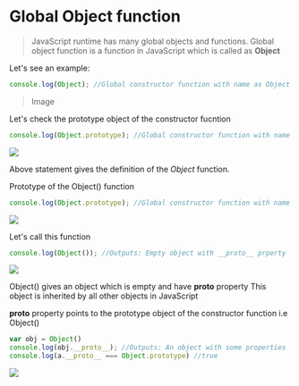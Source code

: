 # Global Object function

>JavaScript runtime has many global objects and functions.
Global object function is a function in JavaScript which is called as **Object**

Let's see an example:

```javascript
console.log(Object); //Global constructor function with name as Object
```
>Image

Let's check the prototype object of the constructor fucntion
```javascript
console.log(Object.prototype); //Global constructor function with name as Object
```
![](https://github.com/rupeshmi/CodeSprint/blob/dev/JavaScript/Part3/CodeSnippets/ObjectFunction.png)

Above statement gives the definition of the *Object* function. 

Prototype of the Object() function
```javascript
console.log(Object.prototype); //Global constructor function with name as Object
```
![](https://github.com/rupeshmi/CodeSprint/blob/dev/JavaScript/Part3/CodeSnippets/ObjectPrototype.png)

Let's call this function
```javascript
console.log(Object()); //Outputs: Empty object with __proto__ prperty
```
![](https://github.com/rupeshmi/CodeSprint/blob/dev/JavaScript/Part3/CodeSnippets/ObjectfromObjectfn.jpg)

Object() gives an object which is empty and have __proto__ property
This object is inherited by all other objects in JavaScript

__proto__ property points to the prototype object of the constructor function i.e Object()

```javascript
var obj = Object()
console.log(obj.__proto__); //Outputs: An object with some properties
console.log(a.__proto__ === Object.prototype) //true
```

![](https://github.com/rupeshmi/CodeSprint/blob/dev/JavaScript/Part3/CodeSnippets/ObjectObjProto.jpg)




